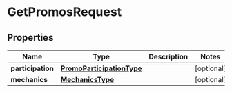 
# GetPromosRequest

## Properties
| Name | Type | Description | Notes |
| ------------ | ------------- | ------------- | ------------- |
| **participation** | [**PromoParticipationType**](PromoParticipationType.md) |  |  [optional] |
| **mechanics** | [**MechanicsType**](MechanicsType.md) |  |  [optional] |



